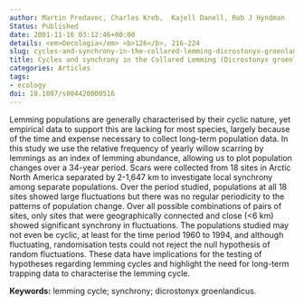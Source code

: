 ```yaml
---
author: Martin Predavec, Charles Kreb,  Kajell Danell, Rob J Hyndman
Status: Published
date: 2001-11-16 03:12:46+00:00
details: <em>Oecologia</em> <b>126</b>, 216-224
slug: cycles-and-synchrony-in-the-collared-lemming-dicrostonyx-groenlandicus-in-arctic-north-america
title: Cycles and synchrony in the Collared Lemming (Dicrostonyx groenlandicus) in Arctic North America
categories: Articles
tags:
- ecology
doi: 10.1007/s004420000516
---
```


Lemming populations are generally characterised by their cyclic nature, yet empirical data to support this are lacking for most species, largely because of the time and expense necessary to collect long-term population data. In this study we use the relative frequency of yearly willow scarring by lemmings as an index of lemming abundance, allowing us to plot population changes over a 34-year period. Scars were collected from 18 sites in Arctic North America separated by 2-1,647 km to investigate local synchrony among separate populations. Over the period studied, populations at all 18 sites showed large fluctuations but there was no regular periodicity to the patterns of population change. Over all possible combinations of pairs of sites, only sites that were geographically connected and close (<6 km) showed significant synchrony in fluctuations. The populations studied may not even be cyclic, at least for the time period 1960 to 1994, and although fluctuating, randomisation tests could not reject the null hypothesis of random fluctuations. These data have implications for the testing of hypotheses regarding lemming cycles and highlight the need for long-term trapping data to characterise the lemming cycle.

**Keywords:** lemming cycle; synchrony; dicrostonyx groenlandicus.
